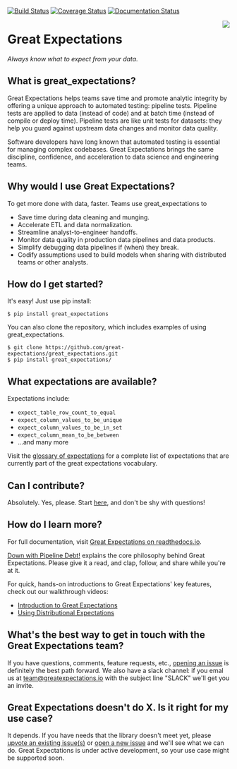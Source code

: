 [![Build Status](https://travis-ci.org/great-expectations/great_expectations.svg?branch=develop)](https://travis-ci.org/great-expectations/great_expectations)
[![Coverage Status](https://coveralls.io/repos/github/great-expectations/great_expectations/badge.svg?branch=develop)](https://coveralls.io/github/great-expectations/great_expectations?branch=develop)
[![Documentation Status](https://readthedocs.org/projects/great-expectations/badge/?version=latest)](http://great-expectations.readthedocs.io/en/latest/?badge=latest)

<img align="right" src="./generic_dickens_protagonist.png">

Great Expectations
================================================================================

*Always know what to expect from your data.*


What is great_expectations?
--------------------------------------------------------------------------------

Great Expectations helps teams save time and promote analytic integrity by offering a unique approach to automated testing: pipeline tests. Pipeline tests are applied to data (instead of code) and at batch time (instead of compile or deploy time). Pipeline tests are like unit tests for datasets: they help you guard against upstream data changes and monitor data quality.

Software developers have long known that automated testing is essential for managing complex codebases. Great Expectations brings the same discipline, confidence, and acceleration to data science and engineering teams.


Why would I use Great Expectations?
--------------------------------------------------------------------------------

To get more done with data, faster. Teams use great_expectations to

* Save time during data cleaning and munging.
* Accelerate ETL and data normalization.
* Streamline analyst-to-engineer handoffs.
* Monitor data quality in production data pipelines and data products.
* Simplify debugging data pipelines if (when) they break.
* Codify assumptions used to build models when sharing with distributed teams or other analysts.

How do I get started?
--------------------------------------------------------------------------------

It's easy! Just use pip install:

    $ pip install great_expectations

You can also clone the repository, which includes examples of using great_expectations.

    $ git clone https://github.com/great-expectations/great_expectations.git
    $ pip install great_expectations/

What expectations are available?
--------------------------------------------------------------------------------

Expectations include:
- `expect_table_row_count_to_equal`
- `expect_column_values_to_be_unique`
- `expect_column_values_to_be_in_set`
- `expect_column_mean_to_be_between`
- ...and many more

Visit the [glossary of expectations](http://great-expectations.readthedocs.io/en/latest/glossary.html) for a complete list of expectations that are currently part of the great expectations vocabulary.

Can I contribute?
--------------------------------------------------------------------------------
Absolutely. Yes, please. Start [here](https://github.com/great-expectations/great_expectations/blob/develop/CONTRIBUTING.md), and don't be shy with questions!


How do I learn more?
--------------------------------------------------------------------------------

For full documentation, visit [Great Expectations on readthedocs.io](http://great-expectations.readthedocs.io/en/latest/).

[Down with Pipeline Debt!](https://medium.com/@expectgreatdata/down-with-pipeline-debt-introducing-great-expectations-862ddc46782a) explains the core philosophy behind Great Expectations. Please give it a read, and clap, follow, and share while you're at it.

For quick, hands-on introductions to Great Expectations' key features, check out our walkthrough videos:

* [Introduction to Great Expectations](https://www.youtube.com/watch?v=-_0tG7ACNU4)
* [Using Distributional Expectations](https://www.youtube.com/watch?v=l3DYPVZAUmw&t=20s)


What's the best way to get in touch with the Great Expectations team?
--------------------------------------------------------------------------------

If you have questions, comments, feature requests, etc., [opening an issue](https://github.com/great-expectations/great_expectations/issues/new) is definitely the best path forward. We also have a slack channel: if you emal us at <team@greatexpectations.io> with the subject line "SLACK" we'll get you an invite.


Great Expectations doesn't do X. Is it right for my use case?
--------------------------------------------------------------------------------

It depends. If you have needs that the library doesn't meet yet, please [upvote an existing issue(s)](https://github.com/great-expectations/great_expectations/issues) or [open a new issue](https://github.com/great-expectations/great_expectations/issues/new) and we'll see what we can do. Great Expectations is under active development, so your use case might be supported soon.
